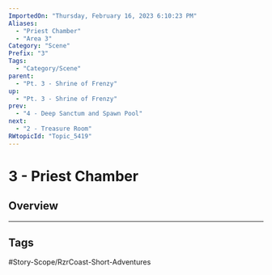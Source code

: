 ```yaml
---
ImportedOn: "Thursday, February 16, 2023 6:10:23 PM"
Aliases:
  - "Priest Chamber"
  - "Area 3"
Category: "Scene"
Prefix: "3"
Tags:
  - "Category/Scene"
parent:
  - "Pt. 3 - Shrine of Frenzy"
up:
  - "Pt. 3 - Shrine of Frenzy"
prev:
  - "4 - Deep Sanctum and Spawn Pool"
next:
  - "2 - Treasure Room"
RWtopicId: "Topic_5419"
---
```

# 3 - Priest Chamber
## Overview

---
## Tags
#Story-Scope/RzrCoast-Short-Adventures

